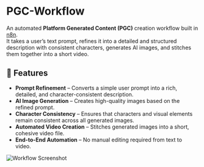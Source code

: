 # PGC-Workflow

An automated **Platform Generated Content (PGC)** creation workflow built in [n8n](http://).  
It takes a user’s text prompt, refines it into a detailed and structured description with consistent characters, generates AI images, and stitches them together into a short video.


## 🚀 Features
- **Prompt Refinement** – Converts a simple user prompt into a rich, detailed, and character-consistent description.
- **AI Image Generation** – Creates high-quality images based on the refined prompt.
- **Character Consistency** – Ensures that characters and visual elements remain consistent across all generated images.
- **Automated Video Creation** – Stitches generated images into a short, cohesive video file.
- **End-to-End Automation** – No manual editing required from text to video.

![Workflow Screenshot](screenshot1.png)
